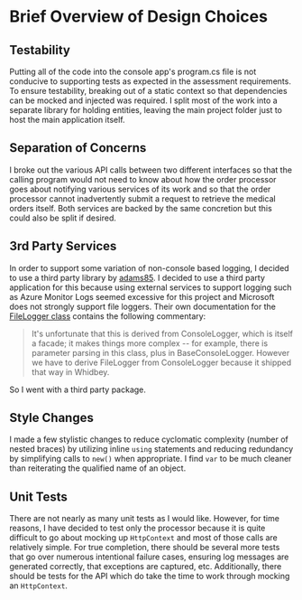 # Brief Overview of Design Choices

## Testability
Putting all of the code into the console app's program.cs file is not conducive to supporting tests as expected in the assessment requirements. To ensure testability, breaking out of a static context so that dependencies can be mocked and injected was required. I split most of the work into a separate library for holding entities, leaving the main project folder just to host the main application itself.

## Separation of Concerns
I broke out the various API calls between two different interfaces so that the calling program would not need to know about how the order processor goes about notifying various services of its work and so that the order processor cannot inadvertently submit a request to retrieve the medical orders itself. Both services are backed by the same concretion but this could also be split if desired.

## 3rd Party Services
In order to support some variation of non-console based logging, I decided to use a third party library by [adams85](https://github.com/adams85/filelogger). I decided to use a third party application for this because using external services to support logging such as Azure Monitor Logs seemed excessive for this project and Microsoft does not strongly support file loggers. Their own documentation for the [FileLogger class](https://learn.microsoft.com/en-us/dotnet/api/microsoft.build.logging.filelogger?view=msbuild-17-netcore) contains the following commentary:

>It's unfortunate that this is derived from ConsoleLogger, which is itself a facade; it makes things more complex -- for example, there is parameter parsing in this class, plus in BaseConsoleLogger. However we have to derive FileLogger from ConsoleLogger because it shipped that way in Whidbey.

So I went with a third party package.

## Style Changes
I made a few stylistic changes to reduce cyclomatic complexity (number of nested braces) by utilizing inline `using` statements and reducing redundancy by simplifying calls to `new()` when appropriate. I find `var` to be much cleaner than reiterating the qualified name of an object.

## Unit Tests
There are not nearly as many unit tests as I would like. However, for time reasons, I have decided to test only the processor because it is quite difficult to go about mocking up `HttpContext` and most of those calls are relatively simple. For true completion, there should be several more tests that go over numerous intentional failure cases, ensuring log messages are generated correctly, that exceptions are captured, etc. Additionally, there should be tests for the API which do take the time to work through mocking an `HttpContext`.
